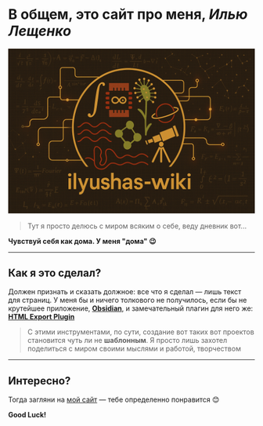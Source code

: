 # В общем, это сайт про меня, *Илью Лещенко*

![logo](source/data/photos/logo.png)

>  Тут я просто делюсь с миром всяким о себе, веду дневник вот...

**Чувствуй себя как дома. У меня "дома" 😉**

---

## Как я это сделал? 
Должен признать и сказать должное: все что я сделал — лишь текст для страниц. У меня бы и ничего толкового не получилось, если бы не крутейшее приложение, **[Obsidian](https://obsidian.md/)**, и замечательный плагин для него же: **[HTML Export Plugin](https://github.com/KosmosisDire/obsidian-webpage-export)**

> С этими инструментами, по сути, создание вот таких вот проектов становится чуть ли не **шаблонным**. Я просто лишь захотел поделиться с миром своими мыслями и работой, творчеством
---

## Интересно?
Тогда загляни на [мой сайт](https://www.ilyushas.online) — тебе определенно понравится 😊

**Good Luck!**
